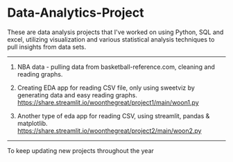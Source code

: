 # Data-Analytics-Project

These are data analysis projects that I've worked on using Python, SQL and excel, utilizing visualization and various statistical analysis techniques to pull insights from data sets. 

----

1. NBA data - pulling data from basketball-reference.com, cleaning and reading graphs.

2. Creating EDA app for reading CSV file, only using sweetviz by generating data and easy reading graphs.
   https://share.streamlit.io/woonthegreat/project1/main/woon1.py

3. Another type of eda app for reading CSV, using streamlit, pandas & matplotlib.
   https://share.streamlit.io/woonthegreat/project2/main/woon2.py

----

To keep updating new projects throughout the year

